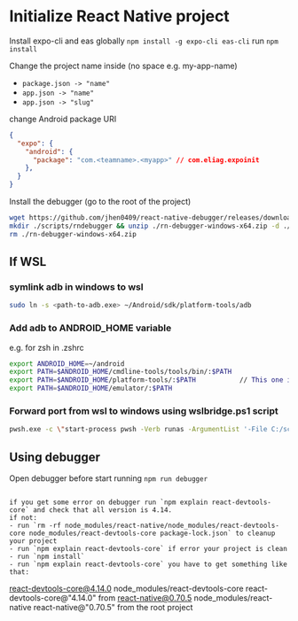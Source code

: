 # Initialize React Native project

Install expo-cli and eas globally `npm install -g expo-cli eas-cli`
run `npm install`

Change the project name inside (no space e.g. my-app-name)
- `package.json -> "name"`
- `app.json -> "name"`
- `app.json -> "slug"`

change Android package URI
```json
{
  "expo": {
    "android": {
      "package": "com.<teamname>.<myapp>" // com.eliag.expoinit
    },
  }
}
```


Install the debugger (go to the root of the project)
```bash
wget https://github.com/jhen0409/react-native-debugger/releases/download/v0.12.1/rn-debugger-windows-x64.zip
mkdir ./scripts/rndebugger && unzip ./rn-debugger-windows-x64.zip -d ./scripts/rndebugger/
rm ./rn-debugger-windows-x64.zip
```

## If WSL
### symlink adb in windows to wsl
```bash
sudo ln -s <path-to-adb.exe> ~/Android/sdk/platform-tools/adb
```

### Add adb to ANDROID_HOME variable
e.g. for zsh in .zshrc
```bash
export ANDROID_HOME=~/android
export PATH=$ANDROID_HOME/cmdline-tools/tools/bin/:$PATH
export PATH=$ANDROID_HOME/platform-tools/:$PATH           // This one is needed, other its optionals
export PATH=$ANDROID_HOME/emulator/:$PATH
```

### Forward port from wsl to windows using wslbridge.ps1 script
```bash
pwsh.exe -c \"start-process pwsh -Verb runas -ArgumentList '-File C:/scripts/wslbridge.ps1'\"
```

## Using debugger
Open debugger before start running `npm run debugger`
```

if you get some error on debugger run `npm explain react-devtools-core` and check that all version is 4.14.
if not:
- run `rm -rf node_modules/react-native/node_modules/react-devtools-core node_modules/react-devtools-core package-lock.json` to cleanup your project
- run `npm explain react-devtools-core` if error your project is clean
- run `npm install`
- run `npm explain react-devtools-core` you have to get something like that:
```
react-devtools-core@4.14.0
node_modules/react-devtools-core
  react-devtools-core@"4.14.0" from react-native@0.70.5
  node_modules/react-native
    react-native@"0.70.5" from the root project
```

